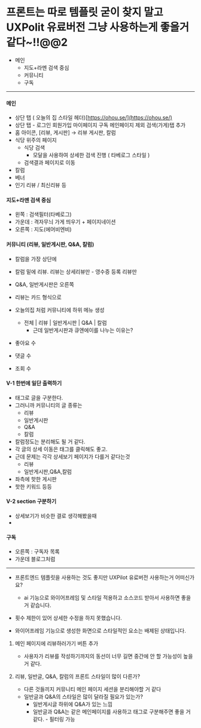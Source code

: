 # 프론트는 따로 템플릿 굳이 찾지 말고 UXPolit 유료버전 그냥 사용하는게 좋을거같다~!!@@2
- 메인
	- 지도+라멘 검색 중심
	- 커뮤니티
	- 구독

---
#### 메인
- 상단 탭 ( 오늘의 집 스타일 헤더)[https://ohou.se/](https://ohou.se/)
- 상단 탭 - 로그인 회원가입 마이페이지 구독 메인페이지 제외 검색(가게)탭 추가
- 홈 아이콘, \[리뷰, 게시판] → 리뷰 게시판, 칼럼
- 식당 위주의 페이지
    - 식당 검색
        - 모달을 사용하여 상세한 검색 진행 ( 타베로그 스타일 )
    - 검색결과 페이지로 이동
- 칼럼
- 베너
- 인기 리뷰 / 최신리뷰 등

#### 지도+라멘 검색 중심
- 왼쪽 : 검색필터(타베로그)
- 가운데 : 격자무늬 가게 띄우기 + 페이지네이션
- 오른쪽 : 지도(에어비엔비)

#### 커뮤니티 (리뷰, 일반게시판, Q&A, 칼럼)
- 칼럼을 가장 상단에
- 칼럼 밑에 리뷰. 리뷰는 상세리뷰만 - 영수증 등록 리뷰만
- Q&A, 일반게시판은 오른쪽

- 리뷰는 카드 형식으로
- 오늘의집 처럼 커뮤니티에 하위 메뉴 생성
	- 전체 | 리뷰 | 일반게시판 | Q&A | 칼럼
		- 근데 일반게시판과 큐엔에이를 나누는 이유는?

- 좋아요 수
- 댓글 수 
- 조회 수

#### V-1 한번에 일단 출력하기
- 태그로 글을 구분한다.
- 그러니까 커뮤니티의 글 종류는
	- 리뷰
	- 일반게시판
	- Q&A
	- 칼럼
- 칼럼정도는 분리해도 될 거 같다.
- 각 글의 상세 이동은 태그를 클릭해도 좋고. 
- 근데 문제는 각각 상세보기 페이지가 다를거 같다는것
	- 리뷰
	- 일반게시판,Q&A,칼럼
- 좌측에 핫한 게시판
- 핫한 키워드 등등

#### V-2 section 구분하기
- 상세보기가 비슷한 결로 생각해봤을때
- 


#### 구독
- 오른쪽 : 구독자 목록
- 가운데 블로그처럼

---
- 프론트엔드 템플릿을 사용하는 것도 좋지만 UXPilot 유료버전 사용하는거 어떠신가요?
	- ai 기능으로 와이어프레임 및 스타일 적용하고 소스코드 받아서 사용하면 좋을 거 같습니다.
	
- 횟수 제한이 있어 상세한 수정을 하지 못했습니다.
- 와이어프레임 기능으로 생성한 화면으로 스타일적인 요소는 배제된 상태입니다.

1. 메인 페이지에 리뷰하러가기 버튼 추가
	- 사용자가 리뷰를 작성하기까지의 동선이 너무 길면 중간에 안 할 가능성이 높을 거 같다.
	
2. 리뷰, 일반글, Q&A, 칼럼의 프론트 스타일이 많이 다른가?
	- 다른 것들끼지 커뮤니티 메인 페이지 세션을 분리해야할 거 같다
	- 일반글과 Q&A의 스타일은 많이 달라질 필요가 있는가?
		- 일반게시글 하위에 Q&A가 있는 느낌
		- 일반글과 Q&A는 같은 메인페이지를 사용하고 태그로 구분해주면 좋을 거 같다. - 필터링 가능




	

